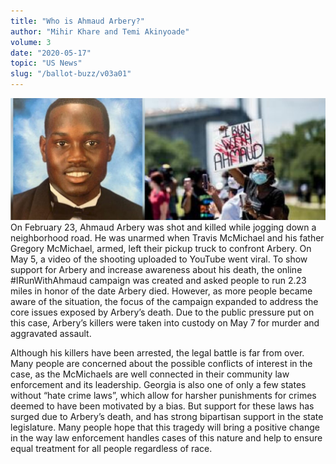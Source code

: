 ```yaml
---
title: "Who is Ahmaud Arbery?"
author: "Mihir Khare and Temi Akinyoade"
volume: 3
date: "2020-05-17"
topic: "US News"
slug: "/ballot-buzz/v03a01"
---
```


![](./img/v03a01img.jpg)
On February 23, Ahmaud Arbery was shot and killed while jogging down a neighborhood road. He was unarmed when Travis McMichael and his father Gregory McMichael, armed, left their pickup truck to confront Arbery. On May 5, a video of the shooting uploaded to YouTube went viral. To show support for Arbery and increase awareness about his death, the online #IRunWithAhmaud campaign was created and asked people to run 2.23 miles in honor of the date Arbery died. However, as more people became aware of the situation, the focus of the campaign expanded to address the core issues exposed by Arbery’s death. Due to the public pressure put on this case, Arbery’s killers were taken into custody on May 7 for murder and aggravated assault. 

Although his killers have been arrested, the legal battle is far from over. Many people are concerned about the possible conflicts of interest in the case, as the McMichaels are well connected in their community law enforcement and its leadership. Georgia is also one of only a few states without “hate crime laws”, which allow for harsher punishments for crimes deemed to have been motivated by a bias. But support for these laws has surged due to Arbery’s death, and has strong bipartisan support in the state legislature. Many people hope that this tragedy will bring a positive change in the way law enforcement handles cases of this nature and help to ensure equal treatment for all people regardless of race.